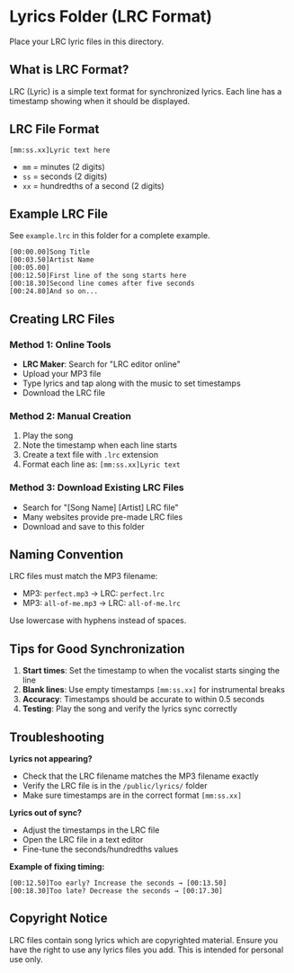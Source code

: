 # Lyrics Folder (LRC Format)

Place your LRC lyric files in this directory.

## What is LRC Format?

LRC (Lyric) is a simple text format for synchronized lyrics. Each line has a timestamp showing when it should be displayed.

## LRC File Format

```
[mm:ss.xx]Lyric text here
```

- `mm` = minutes (2 digits)
- `ss` = seconds (2 digits)
- `xx` = hundredths of a second (2 digits)

## Example LRC File

See `example.lrc` in this folder for a complete example.

```lrc
[00:00.00]Song Title
[00:03.50]Artist Name
[00:05.00]
[00:12.50]First line of the song starts here
[00:18.30]Second line comes after five seconds
[00:24.80]And so on...
```

## Creating LRC Files

### Method 1: Online Tools
- **LRC Maker**: Search for "LRC editor online"
- Upload your MP3 file
- Type lyrics and tap along with the music to set timestamps
- Download the LRC file

### Method 2: Manual Creation
1. Play the song
2. Note the timestamp when each line starts
3. Create a text file with `.lrc` extension
4. Format each line as: `[mm:ss.xx]Lyric text`

### Method 3: Download Existing LRC Files
- Search for "[Song Name] [Artist] LRC file"
- Many websites provide pre-made LRC files
- Download and save to this folder

## Naming Convention

LRC files must match the MP3 filename:
- MP3: `perfect.mp3` → LRC: `perfect.lrc`
- MP3: `all-of-me.mp3` → LRC: `all-of-me.lrc`

Use lowercase with hyphens instead of spaces.

## Tips for Good Synchronization

1. **Start times**: Set the timestamp to when the vocalist starts singing the line
2. **Blank lines**: Use empty timestamps `[mm:ss.xx]` for instrumental breaks
3. **Accuracy**: Timestamps should be accurate to within 0.5 seconds
4. **Testing**: Play the song and verify the lyrics sync correctly

## Troubleshooting

**Lyrics not appearing?**
- Check that the LRC filename matches the MP3 filename exactly
- Verify the LRC file is in the `/public/lyrics/` folder
- Make sure timestamps are in the correct format `[mm:ss.xx]`

**Lyrics out of sync?**
- Adjust the timestamps in the LRC file
- Open the LRC file in a text editor
- Fine-tune the seconds/hundredths values

**Example of fixing timing:**
```lrc
[00:12.50]Too early? Increase the seconds → [00:13.50]
[00:18.30]Too late? Decrease the seconds → [00:17.30]
```

## Copyright Notice

LRC files contain song lyrics which are copyrighted material. Ensure you have the right to use any lyrics files you add. This is intended for personal use only.
